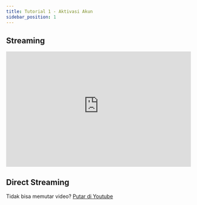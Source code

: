 ```yaml
---
title: Tutorial 1 - Aktivasi Akun
sidebar_position: 1
---
```


## Streaming

<iframe width="100%" height="315" src="https://www.youtube-nocookie.com/embed/uGNILaj6lV4?rel=0" title="YouTube video player" frameborder="0" allow="accelerometer; autoplay; clipboard-write; encrypted-media; gyroscope; picture-in-picture; web-share" allowfullscreen></iframe>

## Direct Streaming

Tidak bisa memutar video? [Putar di Youtube](https://youtu.be/uGNILaj6lV4)